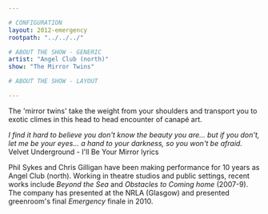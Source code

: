 ```yaml
---

# CONFIGURATION
layout: 2012-emergency
rootpath: "../../../"

# ABOUT THE SHOW - GENERIC
artist: "Angel Club (north)"
show: "The Mirror Twins"

# ABOUT THE SHOW - LAYOUT

---
```


The 'mirror twins' take the weight from your shoulders and transport you to exotic climes in this head to head encounter of canapé art.    

*I find it hard to believe you don't know the beauty you are... but if you don't, let me be your eyes... a hand to your darkness, so you won't be afraid.* Velvet Underground - I'll Be Your Mirror lyrics                 

Phil Sykes and Chris Gilligan have been making performance for 10 years as Angel Club (north). Working in theatre studios and public settings, recent works include *Beyond the Sea* and *Obstacles to Coming home* (2007-9). The company has presented at the NRLA (Glasgow) and presented greenroom's final *Emergency* finale in 2010.    